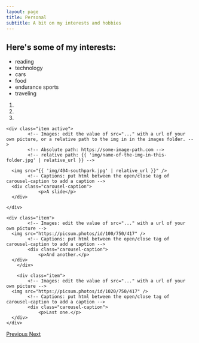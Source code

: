 ```yaml
---
layout: page
title: Personal
subtitle: A bit on my interests and hobbies
---
```


## Here's some of my interests:
- reading
- technology
- cars
- food
- endurance sports
- traveling


<div id="my-carousel" class="carousel slide" data-ride="carousel">
  <!-- Indicators: the little circles at the bottom of the slides that show which number image you're on -->
<!-- Make sure you have the same number of indicators as "Items divs below" -->
  <ol class="carousel-indicators">
    <li data-target="#my-carousel" data-slide-to="0" class="active"></li>
    <li data-target="#my-carousel" data-slide-to="1"></li>
    <li data-target="#my-carousel" data-slide-to="2"></li>
  </ol>

  <!-- Wrapper for slides -->
  <div class="carousel-inner" role="listbox">

    <div class="item active">
			<!-- Images: edit the value of src="..." with a url of your own picture, or a relative path to the img in in the images folder. -->
			<!-- Absolute pa†h: https://some-image-path.com -->
			<!-- relative path: {{ 'img/name-of-the-img-in-this-folder.jpg' | relative_url }} -->

      <img src="{{ 'img/404-southpark.jpg' | relative_url }}" />
			<!-- Captions: put html between the open/close tag of carousel-caption to add a caption -->
      <div class="carousel-caption">
				<p>A slide</p>
      </div>

    </div>

    <div class="item">
			<!-- Images: edit the value of src="..." with a url of your own picture -->
      <img src="https://picsum.photos/id/100/750/417" />
			<!-- Captions: put html between the open/close tag of carousel-caption to add a caption -->
			<div class="carousel-caption">
				<p>And another.</p>
      </div>
		</div>
		
		<div class="item">
			<!-- Images: edit the value of src="..." with a url of your own picture -->
      <img src="https://picsum.photos/id/1020/750/417" />
			<!-- Captions: put html between the open/close tag of carousel-caption to add a caption -->
			<div class="carousel-caption">
				<p>Last one.</p>
      </div>
    </div>
  </div>

  <!-- Controls: These are the left/right arrows to control slides, don't touch these -->
  <a class="left carousel-control" href="#my-carousel" role="button" data-slide="prev">
		<!-- you could customize the arrow icons with one of these if you wanted. https://getbootstrap.com/docs/3.3/components/#glyphicons-how-to-use -->
    <span class="glyphicon glyphicon-chevron-left" aria-hidden="true"></span>
    <span class="sr-only">Previous</span>
  </a>
  <a class="right carousel-control" href="#my-carousel" role="button" data-slide="next">
    <span class="glyphicon glyphicon-chevron-right" aria-hidden="true"></span>
    <span class="sr-only">Next</span>
  </a>
</div>